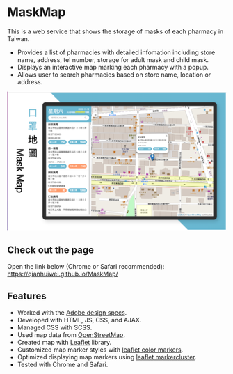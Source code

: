 # MaskMap

This is a web service that shows the storage of masks of each pharmacy in Taiwan.
* Provides a list of pharmacies with detailed infomation including store name, address, tel number, storage for adult mask and child mask.
* Displays an interactive map marking each pharmacy with a popup.
* Allows user to search pharmacies based on store name, location or address.

<img src="https://github.com/qianhuiwei/MaskMap/blob/main/pageDemo.png" width="900"/>

## Check out the page
Open the link below (Chrome or Safari recommended):  
https://qianhuiwei.github.io/MaskMap/


## Features
* Worked with the [Adobe design specs](https://xd.adobe.com/spec/47f7c204-e178-4f7f-7955-22554cdeedce-31c6/).
* Developed with HTML, JS, CSS, and AJAX.
* Managed CSS with SCSS.
* Used map data from [OpenStreetMap](https://www.openstreetmap.org/#map=7/23.611/120.768).
* Created map with [Leaflet](https://leafletjs.com) library.
* Customized map marker styles with [leaflet color markers](https://github.com/pointhi/leaflet-color-markers).
* Optimized displaying map markers using [leaflet markercluster](https://github.com/Leaflet/Leaflet.markercluster).
* Tested with Chrome and Safari.
